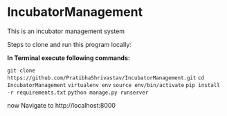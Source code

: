 # IncubatorManagement
This is an incubator management system

Steps to clone and run this program locally:

__In Terminal execute following commands:__

`git clone https://github.com/PratibhaShrivastav/IncubatorManagement.git`
`cd IncubatorManagement`
`virtualenv env`
`source env/bin/activate`
`pip install -r requirements.txt`
`python manage.py runserver`

now Navigate to http://localhost:8000
